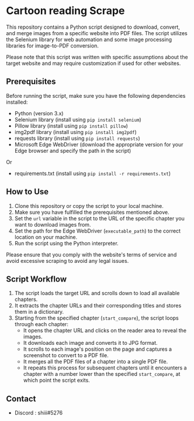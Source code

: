 # Cartoon reading Scrape

This repository contains a Python script designed to download, convert, and merge images from a specific website into PDF files. The script utilizes the Selenium library for web automation and some image processing libraries for image-to-PDF conversion.

Please note that this script was written with specific assumptions about the target website and may require customization if used for other websites.

## Prerequisites

Before running the script, make sure you have the following dependencies installed:

- Python (version 3.x)
- Selenium library (install using `pip install selenium`)
- Pillow library (install using `pip install pillow`)
- img2pdf library (install using `pip install img2pdf`)
- requests library (install using `pip install requests`)
- Microsoft Edge WebDriver (download the appropriate version for your Edge browser and specify the path in the script)

Or
- requirements.txt (install using `pip install -r requirements.txt`)
## How to Use

1. Clone this repository or copy the script to your local machine.
2. Make sure you have fulfilled the prerequisites mentioned above.
3. Set the `url` variable in the script to the URL of the specific chapter you want to download images from.
4. Set the path for the Edge WebDriver (`executable_path`) to the correct location on your machine.
5. Run the script using the Python interpreter.

Please ensure that you comply with the website's terms of service and avoid excessive scraping to avoid any legal issues.

## Script Workflow

1. The script loads the target URL and scrolls down to load all available chapters.
2. It extracts the chapter URLs and their corresponding titles and stores them in a dictionary.
3. Starting from the specified chapter (`start_compare`), the script loops through each chapter:
   - It opens the chapter URL and clicks on the reader area to reveal the images.
   - It downloads each image and converts it to JPG format.
   - It scrolls to each image's position on the page and captures a screenshot to convert to a PDF file.
   - It merges all the PDF files of a chapter into a single PDF file.
   - It repeats this process for subsequent chapters until it encounters a chapter with a number lower than the specified `start_compare`, at which point the script exits.


## Contact
- Discord : shiii#5276
